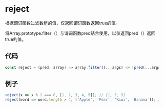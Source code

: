 # reject

根据谓词函数过滤数组的值，仅返回谓词函数返回true的值。

将Array.prototype.filter（）与谓词函数pred结合使用，以仅返回pred（）返回true的值。

## 代码

```js
const reject = (pred, array) => array.filter((...args) => !pred(...args));
```

## 例子

```js
reject(x => x % 2 === 0, [1, 2, 3, 4, 5]); // [1, 3, 5]
reject(word => word.length > 4, ['Apple', 'Pear', 'Kiwi', 'Banana']); // ['Pear', 'Kiwi']
```
